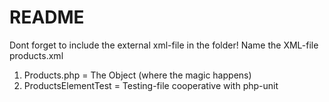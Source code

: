 README
======
Dont forget to include the external xml-file in the folder!
Name the XML-file products.xml

1. Products.php = The Object (where the magic happens)
2. ProductsElementTest = Testing-file cooperative with php-unit

